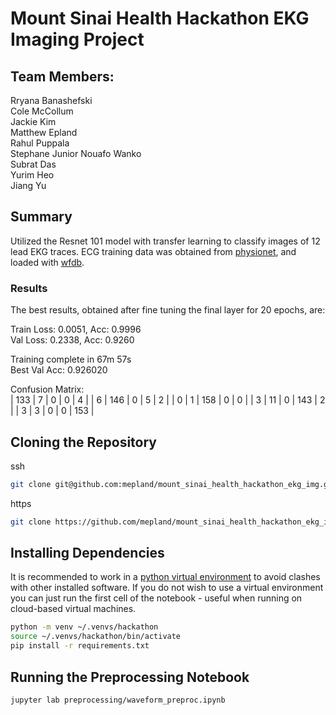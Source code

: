 # Mount Sinai Health Hackathon EKG Imaging Project

## Team Members:
Rryana Banashefski  
Cole McCollum  
Jackie Kim  
Matthew Epland  
Rahul Puppala  
Stephane Junior Nouafo Wanko  
Subrat Das  
Yurim Heo  
Jiang Yu

## Summary
Utilized the Resnet 101 model with transfer learning to classify images of 12 lead EKG traces.
ECG training data was obtained from [physionet](https://physionet.org/content/ptbdb/1.0.0/), and loaded with [wfdb](https://github.com/MIT-LCP/wfdb-python).  

### Results
The best results, obtained after fine tuning the final layer for 20 epochs, are:  

Train Loss: 0.0051, Acc: 0.9996  
Val Loss: 0.2338, Acc: 0.9260  

Training complete in 67m 57s  
Best Val Acc: 0.926020  

Confusion Matrix:  
| 133 |   7 |   0 |   0 |   4 |
|   6 | 146 |   0 |   5 |   2 |
|   0 |   1 | 158 |   0 |   0 |
|   3 |  11 |   0 | 143 |   2 |
|   3 |   3 |   0 |   0 | 153 |
 
## Cloning the Repository
ssh  
```bash
git clone git@github.com:mepland/mount_sinai_health_hackathon_ekg_img.git
```

https  
```bash
git clone https://github.com/mepland/mount_sinai_health_hackathon_ekg_img.git
```

## Installing Dependencies
It is recommended to work in a [python virtual environment](https://realpython.com/python-virtual-environments-a-primer/) to avoid clashes with other installed software. If you do not wish to use a virtual environment you can just run the first cell of the notebook - useful when running on cloud-based virtual machines.
```bash
python -m venv ~/.venvs/hackathon
source ~/.venvs/hackathon/bin/activate
pip install -r requirements.txt
```

## Running the Preprocessing Notebook

```bash
jupyter lab preprocessing/waveform_preproc.ipynb
```
